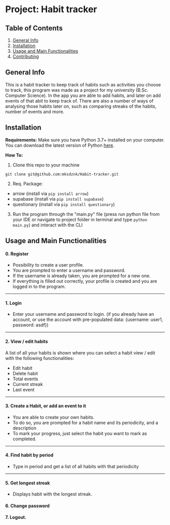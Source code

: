 # Project: Habit tracker

## Table of Contents
1. [General Info](#General-Info)
2. [Installation](#Installation)
3. [Usage and Main Functionalities](#Usage-and-Main-Functionalities)
4. [Contributing](#Contributing)


## General Info
This is a habit tracker to keep track of habits such as activities you choose to track, this program was made as a project for my university (B.Sc. Computer Science). In the app you are able to add habits, and later on add events of that abit to keep track of. There are also a number of ways of analysing those habits later on, such as comparing streaks of the habits, number of events and more.

## Installation

**Requirements:** 
Make sure you have Python 3.7+ installed on your computer. You can download the latest version of Python [here](https://www.python.org/downloads/). 

**How To:**<br>
1. Clone this repo to your machine 
```
git clone git@github.com:mksdznk/Habit-tracker.git
```

2.  Req. Package:
* arrow (install via ```pip install arrow```)
* supabase (install via ```pip install supabase```)
* questionary (install via ```pip install questionary```)

3. Run the program through the "main.py" file (press run python file from your IDE or navigate to project folder in terminal and type ```python main.py```)  and interact with the CLI

## Usage and Main Functionalities

#### 0. Register

* Possibility to create a user profile. 
* You are prompted to enter a username and password. 
* If the username is already taken, you are prompted for a new one. 
* If everything is filled out correctly, your profile is created and you are logged in to the program. 

---
#### 1. Login
* Enter your username and password to login. (if you already have an account, or use the account with pre-populated data: {username: user1, password: asdf})

---
#### 2. View / edit habits
A list of all your habits is shown where you can select a habit view / edit with the following functionalities:
* Edit habit
* Delete habit
* Total events
* Current streak
* Last event

---
#### 3. Create a Habit, or add an event to it 
* You are able to create your own habits.
* To do so, you are prompted for a habit name and its periodicity, and a description  
* To mark your progress, just select the habit you want to mark as completed. 

---
#### 4. Find habit by period
* Type in period and get a list of all habits with that periodicity
---
#### 5. Get longest streak
* Displays habit with the longest streak. 
          
#### 6. Change password

#### 7. Logout. 
